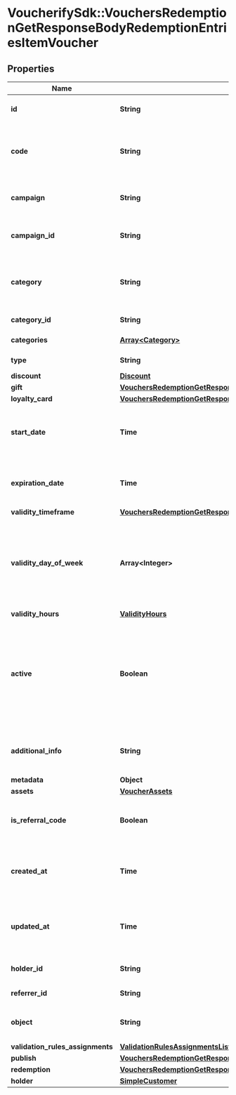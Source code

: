 # VoucherifySdk::VouchersRedemptionGetResponseBodyRedemptionEntriesItemVoucher

## Properties

| Name | Type | Description | Notes |
| ---- | ---- | ----------- | ----- |
| **id** | **String** | Assigned by the Voucherify API, identifies the voucher. | [optional] |
| **code** | **String** | A code that identifies a voucher. Pattern can use all letters of the English alphabet, Arabic numerals, and special characters. | [optional] |
| **campaign** | **String** | A unique campaign name, identifies the voucher&#39;s parent campaign. | [optional] |
| **campaign_id** | **String** | Assigned by the Voucherify API, identifies the voucher&#39;s parent campaign. | [optional] |
| **category** | **String** | Tag defining the category that this voucher belongs to. Useful when listing vouchers using the List Vouchers endpoint. | [optional] |
| **category_id** | **String** | Unique category ID assigned by Voucherify. | [optional] |
| **categories** | [**Array&lt;Category&gt;**](Category.md) | Contains details about the category. | [optional] |
| **type** | **String** | Defines the type of the voucher.  | [optional] |
| **discount** | [**Discount**](Discount.md) |  | [optional] |
| **gift** | [**VouchersRedemptionGetResponseBodyRedemptionEntriesItemVoucherGift**](VouchersRedemptionGetResponseBodyRedemptionEntriesItemVoucherGift.md) |  | [optional] |
| **loyalty_card** | [**VouchersRedemptionGetResponseBodyRedemptionEntriesItemVoucherLoyaltyCard**](VouchersRedemptionGetResponseBodyRedemptionEntriesItemVoucherLoyaltyCard.md) |  | [optional] |
| **start_date** | **Time** | Activation timestamp defines when the code starts to be active in ISO 8601 format. Voucher is *inactive before* this date.  | [optional] |
| **expiration_date** | **Time** | Expiration timestamp defines when the code expires in ISO 8601 format.  Voucher is *inactive after* this date. | [optional] |
| **validity_timeframe** | [**VouchersRedemptionGetResponseBodyRedemptionEntriesItemVoucherValidityTimeframe**](VouchersRedemptionGetResponseBodyRedemptionEntriesItemVoucherValidityTimeframe.md) |  | [optional] |
| **validity_day_of_week** | **Array&lt;Integer&gt;** | Integer array corresponding to the particular days of the week in which the voucher is valid.  - &#x60;0&#x60; Sunday - &#x60;1&#x60; Monday - &#x60;2&#x60; Tuesday - &#x60;3&#x60; Wednesday - &#x60;4&#x60; Thursday - &#x60;5&#x60; Friday - &#x60;6&#x60; Saturday | [optional] |
| **validity_hours** | [**ValidityHours**](ValidityHours.md) |  | [optional] |
| **active** | **Boolean** | A flag to toggle the voucher on or off. You can disable a voucher even though it&#39;s within the active period defined by the &#x60;start_date&#x60; and &#x60;expiration_date&#x60;.    - &#x60;true&#x60; indicates an *active* voucher - &#x60;false&#x60; indicates an *inactive* voucher | [optional] |
| **additional_info** | **String** | An optional field to keep any extra textual information about the code such as a code description and details. | [optional] |
| **metadata** | **Object** |  | [optional] |
| **assets** | [**VoucherAssets**](VoucherAssets.md) |  | [optional] |
| **is_referral_code** | **Boolean** | Flag indicating whether this voucher is a referral code; &#x60;true&#x60; for campaign type &#x60;REFERRAL_PROGRAM&#x60;. | [optional] |
| **created_at** | **Time** | Timestamp representing the date and time when the voucher was created. The value is shown in the ISO 8601 format. | [optional] |
| **updated_at** | **Time** | Timestamp representing the date and time when the voucher was last updated in ISO 8601 format. | [optional] |
| **holder_id** | **String** | Unique identifier of the customer who owns the voucher. | [optional] |
| **referrer_id** | **String** | Unique identifier of the referring person. | [optional] |
| **object** | **String** | The type of the object represented by JSON. Default is &#x60;voucher&#x60;. | [optional][default to &#39;voucher&#39;] |
| **validation_rules_assignments** | [**ValidationRulesAssignmentsList**](ValidationRulesAssignmentsList.md) |  | [optional] |
| **publish** | [**VouchersRedemptionGetResponseBodyRedemptionEntriesItemVoucherPublish**](VouchersRedemptionGetResponseBodyRedemptionEntriesItemVoucherPublish.md) |  | [optional] |
| **redemption** | [**VouchersRedemptionGetResponseBodyRedemptionEntriesItemVoucherRedemption**](VouchersRedemptionGetResponseBodyRedemptionEntriesItemVoucherRedemption.md) |  | [optional] |
| **holder** | [**SimpleCustomer**](SimpleCustomer.md) |  | [optional] |

